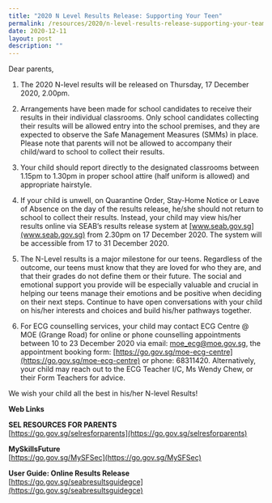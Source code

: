 ```yaml
---
title: "2020 N Level Results Release: Supporting Your Teen"
permalink: /resources/2020/n-level-results-release-supporting-your-team
date: 2020-12-11
layout: post
description: ""
---
```

Dear parents,

1. The 2020 N-level results will be released on Thursday, 17 December 2020, 2.00pm.

2. Arrangements have been made for school candidates to receive their results in their individual classrooms. Only school candidates collecting their results will be allowed entry into the school premises, and they are expected to observe the Safe Management Measures (SMMs) in place. Please note that parents will not be allowed to accompany their child/ward to school to collect their results.

3. Your child should report directly to the designated classrooms between 1.15pm to 1.30pm in proper school attire (half uniform is allowed) and appropriate hairstyle.

4. If your child is unwell, on Quarantine Order, Stay-Home Notice or Leave of Absence on the day of the results release, he/she should not return to school to collect their results. Instead, your child may view his/her results online via SEAB’s results release system at [www.seab.gov.sg](www.seab.gov.sg) from 2.30pm on 17 December 2020. The system will be accessible from 17 to 31 December 2020.

5. The N-Level results is a major milestone for our teens. Regardless of the outcome, our teens must know that they are loved for who they are, and that their grades do not define them or their future. The social and emotional support you provide will be especially valuable and crucial in helping our teens manage their emotions and be positive when deciding on their next steps. Continue to have open conversations with your child on his/her interests and choices and build his/her pathways together.

6. For ECG counselling services, your child may contact ECG Centre @ MOE (Grange Road) for online or phone counselling appointments between 10 to 23 December 2020 via email: [moe_ecg@moe.gov.sg](mailto:moe_ecg@moe.gov.sg), the appointment booking form: [https://go.gov.sg/moe-ecg-centre](https://go.gov.sg/moe-ecg-centre) or phone: 68311420. Alternatively, your child may reach out to the ECG Teacher I/C, Ms Wendy Chew, or their Form Teachers for advice.

We wish your child all the best in his/her N-level Results!


**Web Links**

**SEL RESOURCES FOR PARENTS**
<br>[https://go.gov.sg/selresforparents](https://go.gov.sg/selresforparents)

**MySkillsFuture**
<br>[https://go.gov.sg/MySFSec](https://go.gov.sg/MySFSec)

**User Guide: Online Results Release**
<br>[https://go.gov.sg/seabresultsguidegce](https://go.gov.sg/seabresultsguidegce)